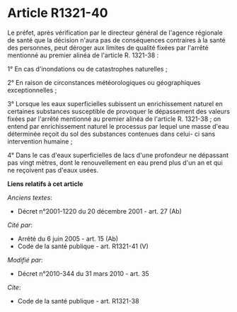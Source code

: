 # Article R1321-40

Le préfet, après vérification par le directeur général de l'agence régionale de santé que la décision n'aura pas de
conséquences contraires à la santé des personnes, peut déroger aux limites de qualité fixées par l'arrêté mentionné au
premier alinéa de l'article R. 1321-38 :

1° En cas d'inondations ou de catastrophes naturelles ; 

2° En raison de circonstances météorologiques ou géographiques exceptionnelles ; 

3° Lorsque les eaux superficielles subissent un enrichissement naturel en certaines substances susceptible de provoquer le
dépassement des valeurs fixées par l'arrêté mentionné au premier alinéa de l'article R. 1321-38 ; on entend par
enrichissement naturel le processus par lequel une masse d'eau déterminée reçoit du sol des substances contenues dans celui-
ci sans intervention humaine ; 

4° Dans le cas d'eaux superficielles de lacs d'une profondeur ne dépassant pas vingt mètres, dont le renouvellement en eau
prend plus d'un an et qui ne reçoivent pas d'eaux usées.

**Liens relatifs à cet article**

_Anciens textes_:

  - Décret n°2001-1220 du 20 décembre 2001 - art. 27 (Ab)

_Cité par_:

  - Arrêté du 6 juin 2005 - art. 15 (Ab)
  - Code de la santé publique - art. R1321-41 (V)

_Modifié par_:

  - Décret n°2010-344 du 31 mars 2010 - art. 35

_Cite_:

  - Code de la santé publique - art. R1321-38
